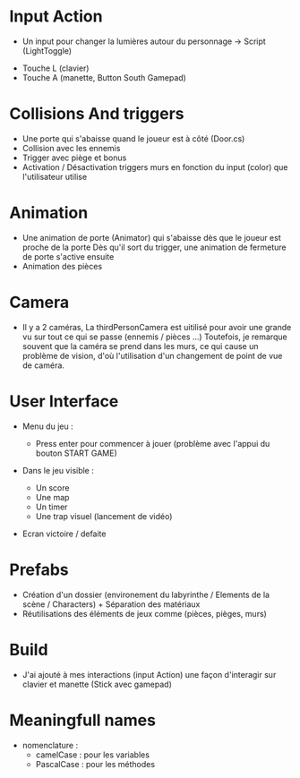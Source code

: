 # Input Action
- Un input pour changer la lumières autour du personnage 
-> Script (LightToggle)
* Touche L (clavier)
* Touche A (manette, Button South Gamepad)

# Collisions And triggers 
- Une porte qui s'abaisse quand le joueur est à côté (Door.cs)
- Collision avec les ennemis
- Trigger avec piège et bonus
- Activation / Désactivation triggers murs en fonction du input (color) que l'utilisateur utilise

# Animation
- Une animation de porte (Animator) qui s'abaisse dès que le joueur est proche de la porte
Dès qu'il sort du trigger, une animation de fermeture de porte s'active ensuite 
- Animation des pièces
  
# Camera 
- Il y a 2 caméras, 
La thirdPersonCamera est uitilisé pour avoir une grande vu sur tout ce qui se passe (ennemis / pièces ...)
Toutefois, je remarque souvent que la caméra se prend dans les murs, ce qui cause un problème de vision, d'où l'utilisation d'un changement de point de vue de caméra.

# User Interface 

- Menu du jeu :
  - Press enter pour commencer à jouer (problème avec l'appui du bouton START GAME)

- Dans le jeu visible : 
  - Un score
  - Une map
  - Un timer
  - Une trap visuel (lancement de vidéo)

- Ecran victoire / defaite

# Prefabs 
- Création d'un dossier (environement du labyrinthe / Elements de la scène / Characters) + Séparation des matériaux
- Réutilisations des éléments de jeux comme (pièces, pièges, murs)

# Build
- J'ai ajouté à mes interactions (input Action) une façon d'interagir sur clavier et manette (Stick avec gamepad)

# Meaningfull names 
- nomenclature :
  - camelCase : pour les variables
  - PascalCase : pour les méthodes
